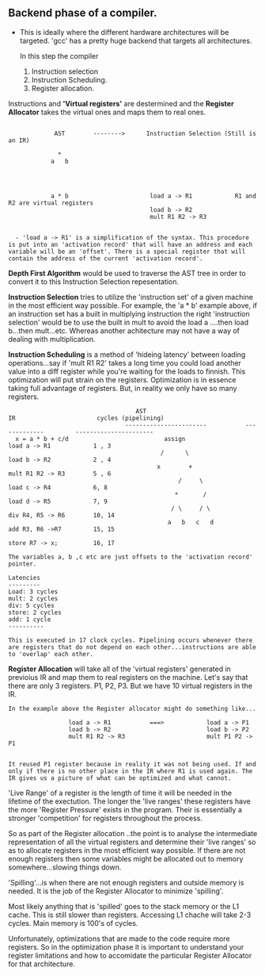 ## Backend phase of a compiler.

- This is ideally where the different hardware architectures will be targeted.
  'gcc' has a pretty huge backend that targets all architectures.

  In this step the compiler

  1. Instruction selection
  2. Instruction Scheduling.
  3. Register allocation.

Instructions and **'Virtual registers'** are destermined and the **Register Allocator** takes the virtual ones and
maps them to real ones.

```

             AST        -------->      Instruction Selection (Still is an IR)

              *
            a   b




            a * b                       load a -> R1            R1 and R2 are virtual registers
                                        load b -> R2
                                        mult R1 R2 -> R3


  - 'load a -> R1' is a simplification of the syntax. This procedure is put into an 'activation record' that will have an address and each variable will be an 'offset'. There is a special register that will contain the address of the current 'activation record'.

```

**Depth First Algorithm** would be used to traverse the AST tree in order to convert it to this Instruction Selection repesentation.

**Instruction Selection** tries to utilize the 'instruction set' of a given machine in the most efficient way possible. For example, the 'a \* b' example above, if an instruction set has a built in multiplying instruction the right 'instruction selection' would be to use the built in mult to avoid the load a ....then load b...then mult...etc. Whereas another achitecture may not have a way of dealing with multiplication.

**Instruction Scheduling** is a method of 'hideing latency' between loading operations...say if 'mult R1 R2' takes
a long time you could load another value into a diff register while you're waiting for the loads to finnish. This optimization will put strain on the registers. Optimization is in essence taking full advantage of registers. But, in reality we only have so many registers.

```
                                    AST                              IR                       cycles (pipelining)
                                 -----------------------           -------------         ----------------------
  x = a * b + c/d                           assign                  load a -> R1            1 , 3
                                           /      \                 load b -> R2            2 , 4
                                          x        +                mult R1 R2 -> R3        5 , 6
                                                /     \             load c -> R4            6, 8
                                               *       /            load d -> R5            7, 9
                                              / \     / \           div R4, R5 -> R6        10, 14
                                             a   b   c   d          add R3, R6 ->R7         15, 15
                                                                    store R7 -> x;          16, 17

The variables a, b ,c etc are just offsets to the 'activation record' pointer.

Latencies
---------
Load: 3 cycles
mult: 2 cycles
div: 5 cycles
store: 2 cycles
add: 1 cycle
----------

This is executed in 17 clock cycles. Pipelining occurs whenever there are registers that do not depend on each other...instructions are able to 'overlap' each other.
```

**Register Allocation** will take all of the 'virtual registers' generated in previoius IR and map them to real registers on the machine. Let's say that there are only 3 registers. P1, P2, P3. But we have 10 virtual registers in the IR.

```
In the example above the Register allocator might do something like...

                 load a -> R1           ===>            load a -> P1
                 load b -> R2                           load b -> P2
                 mult R1 R2 -> R3                       mult P1 P2 -> P1


It reused P1 register because in reality it was not being used. If and only if there is no other place in the IR where R1 is used again. The IR gives us a picture of what can be optimized and what cannot.

```

'Live Range' of a register is the length of time it will be needed in the lifetime of the exectution. The longer the 'live ranges' these registers have the more 'Register Pressure' exists in the program. Their is essentially a stronger 'competition' for registers throughout the process.

So as part of the Register allocation ..the point is to analyse the intermediate representation of all the virtual registers and determine their 'live ranges' so as to allocate registers in the most efficient way possible. If there are not enough registers then some variables might be allocated out to memory somewhere...slowing things down.

'Spilling'...is when there are not enough registers and outside memory is needed. It is the job of the Register Allocator to minimize 'spilling'.

Most likely anything that is 'spilled' goes to the stack memory or the L1 cache. This is still slower than registers. Accessing L1 chache will take 2-3 cycles. Main memory is 100's of cycles.

Unfortunately, optimizations that are made to the code require more registers. So in the optimization phase it is important to understand your register limitations and how to accomidate the particular Register Allocator for that architecture.

